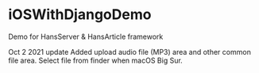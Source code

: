 # iOSWithDjangoDemo


Demo for HansServer &amp; HansArticle framework

Oct 2 2021 update
Added upload audio file (MP3) area and other common file area.
Select file from finder when macOS Big Sur.


